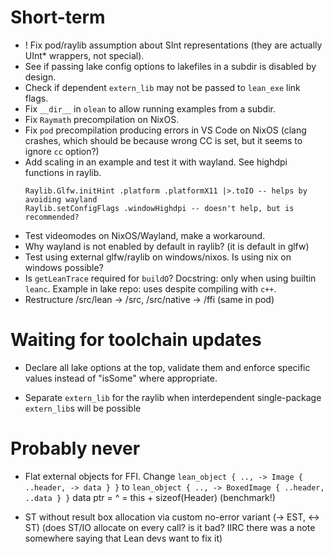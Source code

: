 # Short-term

* ! Fix pod/raylib assumption about SInt representations (they are actually UInt* wrappers, not special).
* See if passing lake config options to lakefiles in a subdir is disabled by design.
* Check if dependent `extern_lib` may not be passed to `lean_exe` link flags.
* Fix `__dir__` in `olean` to allow running examples from a subdir.
* Fix `Raymath` precompilation on NixOS.
* Fix `pod` precompilation producing errors in VS Code on NixOS (clang crashes, which should be because wrong CC is set, but it seems to ignore `cc` option?)
* Add scaling in an example and test it with wayland.
  See highdpi functions in raylib.
  ```
  Raylib.Glfw.initHint .platform .platformX11 |>.toIO -- helps by avoiding wayland
  Raylib.setConfigFlags .windowHighdpi -- doesn't help, but is recommended?
  ```
* Test videomodes on NixOS/Wayland, make a workaround.
* Why wayland is not enabled by default in raylib? (it is default in glfw)
* Test using external glfw/raylib on windows/nixos. Is using nix on windows possible?
* Is `getLeanTrace` required for `buildO`?
  Docstring: only when using builtin `leanc`.
  Example in lake repo: uses despite compiling with `c++`.
* Restructure /src/lean -> /src, /src/native -> /ffi (same in pod)

# Waiting for toolchain updates

* Declare all lake options at the top, validate them and enforce specific values instead of "isSome" where appropriate.

* Separate `extern_lib` for the raylib when interdependent single-package `extern_lib`s will be possible


# Probably never

* Flat external objects for FFI.
  Change
  `lean_object { .., -> Image { ..header, -> data } }`
  to
  `lean_object { .., -> BoxedImage { ..header, ..data } }`
                                  data ptr = ^ = this + sizeof(Header)
  (benchmark!)

* ST without result box allocation via custom no-error variant (-> EST, <-> ST)
  (does ST/IO allocate on every call? is it bad?
  IIRC there was a note somewhere saying that Lean devs want to fix it)
